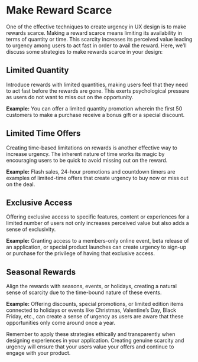 # Make Reward Scarce

One of the effective techniques to create urgency in UX design is to make rewards scarce. Making a reward scarce means limiting its availability in terms of quantity or time. This scarcity increases its perceived value leading to urgency among users to act fast in order to avail the reward. Here, we’ll discuss some strategies to make rewards scarce in your design:

## Limited Quantity

Introduce rewards with limited quantities, making users feel that they need to act fast before the rewards are gone. This exerts psychological pressure as users do not want to miss out on the opportunity.

**Example:** You can offer a limited quantity promotion wherein the first 50 customers to make a purchase receive a bonus gift or a special discount.

## Limited Time Offers

Creating time-based limitations on rewards is another effective way to increase urgency. The inherent nature of time works its magic by encouraging users to be quick to avoid missing out on the reward.

**Example:** Flash sales, 24-hour promotions and countdown timers are examples of limited-time offers that create urgency to buy now or miss out on the deal.

## Exclusive Access

Offering exclusive access to specific features, content or experiences for a limited number of users not only increases perceived value but also adds a sense of exclusivity.

**Example:** Granting access to a members-only online event, beta release of an application, or special product launches can create urgency to sign-up or purchase for the privilege of having that exclusive access.

## Seasonal Rewards

Align the rewards with seasons, events, or holidays, creating a natural sense of scarcity due to the time-bound nature of these events.

**Example:** Offering discounts, special promotions, or limited edition items connected to holidays or events like Christmas, Valentine’s Day, Black Friday, etc., can create a sense of urgency as users are aware that these opportunities only come around once a year.

Remember to apply these strategies ethically and transparently when designing experiences in your application. Creating genuine scarcity and urgency will ensure that your users value your offers and continue to engage with your product.
